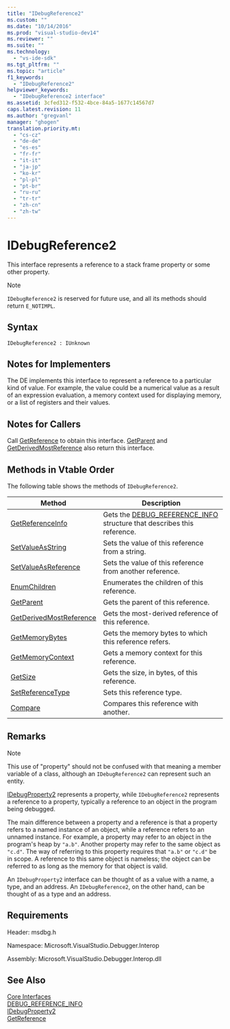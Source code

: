 ```yaml
---
title: "IDebugReference2"
ms.custom: ""
ms.date: "10/14/2016"
ms.prod: "visual-studio-dev14"
ms.reviewer: ""
ms.suite: ""
ms.technology: 
  - "vs-ide-sdk"
ms.tgt_pltfrm: ""
ms.topic: "article"
f1_keywords: 
  - "IDebugReference2"
helpviewer_keywords: 
  - "IDebugReference2 interface"
ms.assetid: 3cfed312-f532-4bce-84a5-1677c14567d7
caps.latest.revision: 11
ms.author: "gregvanl"
manager: "ghogen"
translation.priority.mt: 
  - "cs-cz"
  - "de-de"
  - "es-es"
  - "fr-fr"
  - "it-it"
  - "ja-jp"
  - "ko-kr"
  - "pl-pl"
  - "pt-br"
  - "ru-ru"
  - "tr-tr"
  - "zh-cn"
  - "zh-tw"
---
```

# IDebugReference2
This interface represents a reference to a stack frame property or some other property.  
  
> [!NOTE]
>  `IDebugReference2` is reserved for future use, and all its methods should return `E_NOTIMPL`.  
  
## Syntax  
  
```  
IDebugReference2 : IUnknown  
```  
  
## Notes for Implementers  
 The DE implements this interface to represent a reference to a particular kind of value. For example, the value could be a numerical value as a result of an expression evaluation, a memory context used for displaying memory, or a list of registers and their values.  
  
## Notes for Callers  
 Call [GetReference](../extensibility/idebugproperty2--getreference.md) to obtain this interface. [GetParent](../extensibility/idebugreference2--getparent.md) and [GetDerivedMostReference](../extensibility/idebugreference2--getderivedmostreference.md) also return this interface.  
  
## Methods in Vtable Order  
 The following table shows the methods of `IDebugReference2`.  
  
|Method|Description|  
|------------|-----------------|  
|[GetReferenceInfo](../extensibility/idebugreference2--getreferenceinfo.md)|Gets the [DEBUG_REFERENCE_INFO](../extensibility/debug_reference_info.md) structure that describes this reference.|  
|[SetValueAsString](../extensibility/idebugreference2--setvalueasstring.md)|Sets the value of this reference from a string.|  
|[SetValueAsReference](../extensibility/idebugreference2--setvalueasreference.md)|Sets the value of this reference from another reference.|  
|[EnumChildren](../extensibility/idebugreference2--enumchildren.md)|Enumerates the children of this reference.|  
|[GetParent](../extensibility/idebugreference2--getparent.md)|Gets the parent of this reference.|  
|[GetDerivedMostReference](../extensibility/idebugreference2--getderivedmostreference.md)|Gets the most-derived reference of this reference.|  
|[GetMemoryBytes](../extensibility/idebugreference2--getmemorybytes.md)|Gets the memory bytes to which this reference refers.|  
|[GetMemoryContext](../extensibility/idebugreference2--getmemorycontext.md)|Gets a memory context for this reference.|  
|[GetSize](../extensibility/idebugreference2--getsize.md)|Gets the size, in bytes, of this reference.|  
|[SetReferenceType](../extensibility/idebugreference2--setreferencetype.md)|Sets this reference type.|  
|[Compare](../extensibility/idebugreference2--compare.md)|Compares this reference with another.|  
  
## Remarks  
  
> [!NOTE]
>  This use of "property" should not be confused with that meaning a member variable of a class, although an `IDebugReference2` can represent such an entity.  
  
 [IDebugProperty2](../extensibility/idebugproperty2.md) represents a property, while `IDebugReference2` represents a reference to a property, typically a reference to an object in the program being debugged.  
  
 The main difference between a property and a reference is that a property refers to a named instance of an object, while a reference refers to an unnamed instance. For example, a property may refer to an object in the program's heap by `"a.b"`. Another property may refer to the same object as `"c.d"`. The way of referring to this property requires that `"a.b"` or `"c.d"` be in scope. A reference to this same object is nameless; the object can be referred to as long as the memory for that object is valid.  
  
 An `IDebugProperty2` interface can be thought of as a value with a name, a type, and an address. An `IDebugReference2`, on the other hand, can be thought of as a type and an address.  
  
## Requirements  
 Header: msdbg.h  
  
 Namespace: Microsoft.VisualStudio.Debugger.Interop  
  
 Assembly: Microsoft.VisualStudio.Debugger.Interop.dll  
  
## See Also  
 [Core Interfaces](../extensibility/core-interfaces.md)   
 [DEBUG_REFERENCE_INFO](../extensibility/debug_reference_info.md)   
 [IDebugProperty2](../extensibility/idebugproperty2.md)   
 [GetReference](../extensibility/idebugproperty2--getreference.md)